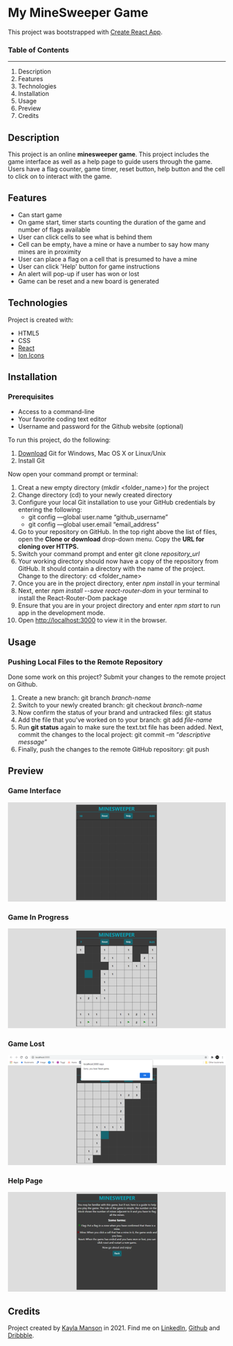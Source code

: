 # My MineSweeper Game
This project was bootstrapped with [Create React App](https://github.com/facebook/create-react-app).

### Table of Contents
---------------------
1. Description
2. Features
3. Technologies
4. Installation
5. Usage
6. Preview
7. Credits

## Description
This project is an online **minesweeper game**. This project includes the game interface as well as a help page to guide users through the game. Users have a flag counter, game timer, reset button, help button and the cell to click on to interact with the game.

## Features

* Can start game
* On game start, timer starts counting the duration of the game and number of flags available
* User can click cells to see what is behind them
* Cell can be empty, have a mine or have a number to say how many mines are in proximity
* User can place a flag on a cell that is presumed to have a mine
* User can click 'Help' button for game instructions
* An alert will pop-up if user has won or lost
* Game can be reset and a new board is generated

## Technologies

Project is created with: 

* HTML5
* CSS
* [React](https://reactjs.org/) 
* [Ion Icons](https://ionicons.com/)

## Installation

### Prerequisites

* Access to a command-line
* Your favorite coding text editor
* Username and password for the Github website (optional)

To run this project, do the following: 

1. [Download](https://git-scm.com/downloads) Git for Windows, Mac OS X or Linux/Unix
2. Install Git

Now open your command prompt or terminal:

1. Creat a new empty directory (mkdir <folder_name>) for the project
2. Change directory (cd) to your newly created directory
3. Configure your local Git installation to use your GitHub credentials by entering the following:
   - git config ––global user.name “github_username”
   - git config ––global user.email “email_address”
4. Go to your repository on GitHub. In the top right above the list of files, open the **Clone or download** drop-down menu. Copy the **URL for cloning over HTTPS.**
5. Switch your command prompt and enter git clone *repository_url*
6. Your working directory should now have a copy of the repository from GitHub. It should contain a directory with the name of the project. Change to the directory: cd <folder_name>
7. Once you are in the project directory, enter *npm install* in your terminal
8. Next, enter *npm install --save react-router-dom* in your terminal to install the React-Router-Dom package
9. Ensure that you are in your project directory and enter *npm start* to run app in the development mode.
10. Open [http://localhost:3000](http://localhost:3000) to view it in the browser.

## Usage

### Pushing Local Files to the Remote Repository

Done some work on this project? Submit your changes to the remote project on Github.

1. Create a new branch: git branch *branch-name*
2. Switch to your newly created branch: git checkout *branch-name*
3. Now confirm the status of your brand and untracked files: git status
4. Add the file that you've worked on to your branch: git add *file-name*
5. Run **git status** again to make sure the text.txt file has been added. Next, commit the changes to the local project: git commit –m “*descriptive message*”
6. Finally, push the changes to the remote GitHub repository: git push 

## Preview

### Game Interface
![Screenshot of game before start](https://github.com/IamManson/my-minesweeper-game/blob/main/src/Components/Images/start_game.png)

### Game In Progress
![Screenshot of game in progress](https://github.com/IamManson/my-minesweeper-game/blob/main/src/Components/Images/game_progress.png)

### Game Lost
![Screenshot of game lost alert](https://github.com/IamManson/my-minesweeper-game/blob/main/src/Components/Images/lost_game.png)

### Help Page

![Screenshot of help page](https://github.com/IamManson/my-minesweeper-game/blob/main/src/Components/Images/help_page.png)

## Credits

Project created by [Kayla Manson](https://github.com/IamManson) in 2021. 
Find me on [LinkedIn](https://dribbble.com/kayla-manson), [Github](https://github.com/IamManson) and [Dribbble](https://dribbble.com/kayla-manson).
